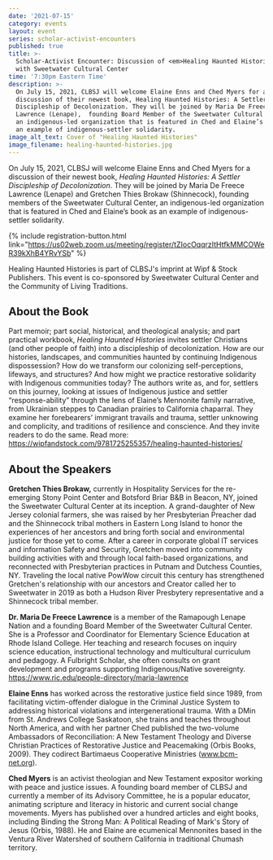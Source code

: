 ```yaml
---
date: '2021-07-15'
category: events
layout: event
series: scholar-activist-encounters
published: true
title: >-
  Scholar-Activist Encounter: Discussion of <em>Healing Haunted Histories</em>
  with Sweetwater Cultural Center
time: '7:30pm Eastern Time'
description: >-
  On July 15, 2021, CLBSJ will welcome Elaine Enns and Ched Myers for a
  discussion of their newest book, Healing Haunted Histories: A Settler
  Discipleship of Decolonization. They will be joined by Maria De Freece
  Lawrence (Lenape),  founding Board Member of the Sweetwater Cultural Center,
  an indigenous-led organization that is featured in Ched and Elaine’s book as
  an example of indigenous-settler solidarity.
image_alt_text: Cover of "Healing Haunted Histories"
image_filename: healing-haunted-histories.jpg
---
```

On July 15, 2021, CLBSJ will welcome Elaine Enns and Ched Myers for a
discussion of their newest book, _Healing Haunted Histories: A Settler
Discipleship of Decolonization_. They will be joined by Maria De Freece
Lawrence (Lenape) and Gretchen Thies Brokaw (Shinnecock), founding members of the Sweetwater Cultural Center, an indigenous-led organization that is featured in Ched and Elaine’s book as an example of indigenous-settler solidarity.

{% include registration-button.html link="https://us02web.zoom.us/meeting/register/tZIocOqqrzItHtfkMMCOWeR39kXhB4YRvYSb" %}

Healing Haunted Histories is part of CLBSJ's imprint at Wipf & Stock
Publishers. This event is co-sponsored by Sweetwater Cultural Center and
the Community of Living Traditions.

## About the Book
Part memoir; part social, historical, and theological analysis; and part
practical workbook, _Healing Haunted Histories_ invites settler Christians
(and other people of faith) into a discipleship of decolonization. How
are our histories, landscapes, and communities haunted by continuing
Indigenous dispossession? How do we transform our colonizing
self-perceptions, lifeways, and structures? And how might we practice
restorative solidarity with Indigenous communities today? The authors
write as, and for, settlers on this journey, looking at issues of
Indigenous justice and settler “response-ability” through the lens of
Elaine’s Mennonite family narrative, from Ukrainian steppes to Canadian
prairies to California chaparral. They examine her forebearers’
immigrant travails and trauma, settler unknowing and complicity, and
traditions of resilience and conscience. And they invite readers to do
the same. Read more:
<https://wipfandstock.com/9781725255357/healing-haunted-histories/>

## About the Speakers

**Gretchen Thies Brokaw,** currently in Hospitality Services for the re-emerging Stony Point Center and Botsford Briar B&B in Beacon, NY, joined the Sweetwater Cultural Center at its inception. A grand-daughter of New Jersey colonial farmers, she was raised by her Presbyterian Preacher dad and the Shinnecock tribal mothers in Eastern Long Island to honor the experiences of her ancestors and bring forth social and environmental justice for those yet to come.  After a career in corporate global IT services and information Safety and Security, Gretchen moved into community building activities with and through local faith-based organizations, and reconnected with Presbyterian practices in Putnam and Dutchess Counties, NY. Traveling the local native PowWow circuit this century has strengthened Gretchen's relationship with our ancestors and Creator called her to Sweetwater in 2019 as both a Hudson River Presbytery representative and a Shinnecock tribal member.

**Dr. Maria De Freece Lawrence** is a member of the Ramapough Lenape Nation
and a founding Board Member of the Sweetwater Cultural Center. She is a
Professor and Coordinator for Elementary Science Education at Rhode
Island College. Her teaching and research focuses on inquiry science
education, instructional technology and multicultural curriculum and
pedagogy. A Fulbright Scholar, she often consults on grant development
and programs supporting Indigenous/Native sovereignty.
https://www.ric.edu/people-directory/maria-lawrence

**Elaine Enns** has worked across the restorative justice field since 1989,
from facilitating victim-offender dialogue in the Criminal Justice
System to addressing historical violations and intergenerational trauma.
With a DMin from St. Andrews College Saskatoon, she trains and teaches
throughout North America, and with her partner Ched published the
two-volume Ambassadors of Reconciliation: A New Testament Theology and
Diverse Christian Practices of Restorative Justice and Peacemaking
(Orbis Books, 2009). They codirect Bartimaeus Cooperative Ministries
(www.bcm-net.org).

**Ched Myers** is an activist theologian and New Testament expositor working
with peace and justice issues. A founding board member of CLBSJ and
currently a member of its Advisory Committee, he is a popular educator,
animating scripture and literacy in historic and current social change
movements. Myers has published over a hundred articles and eight books,
including Binding the Strong Man: A Political Reading of Mark's Story of
Jesus (Orbis, 1988). He and Elaine are ecumenical Mennonites based in
the Ventura River Watershed of southern California in traditional
Chumash territory.
